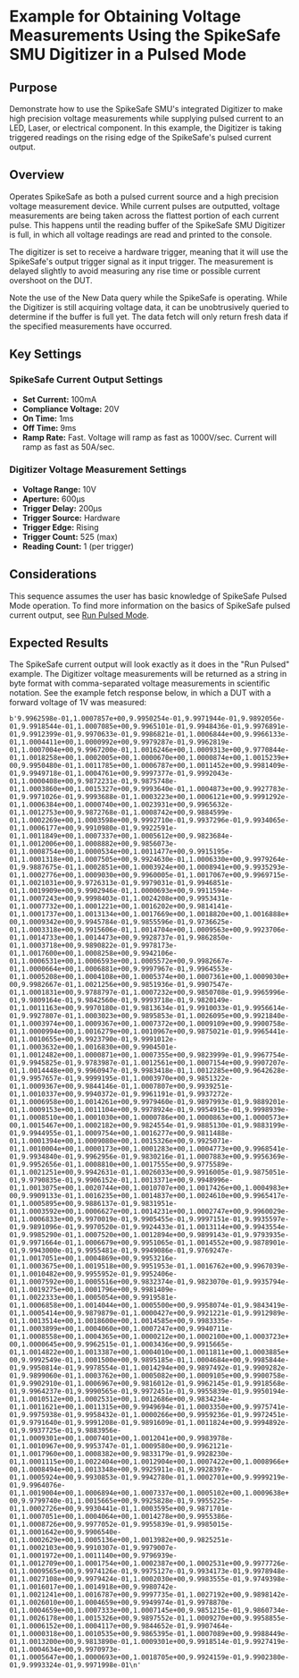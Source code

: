 # Example for Obtaining Voltage Measurements Using the SpikeSafe SMU Digitizer in a Pulsed Mode

## Purpose
Demonstrate how to use the SpikeSafe SMU's integrated Digitizer to make high precision voltage measurements while supplying pulsed current to an LED, Laser, or electrical component. In this example, the Digitizer is taking triggered readings on the rising edge of the SpikeSafe's pulsed current output.

## Overview 
Operates SpikeSafe as both a pulsed current source and a high precision voltage measurement device. While current pulses are outputted, voltage measurements are being taken across the flattest portion of each current pulse. This happens until the reading buffer of the SpikeSafe SMU Digitizer is full, in which all voltage readings are read and printed to the console.

The digitizer is set to receive a hardware trigger, meaning that it will use the SpikeSafe's output trigger signal as it input trigger. The measurement is delayed slightly to avoid measuring any rise time or possible current overshoot on the DUT.

Note the use of the New Data query while the SpikeSafe is operating. While the Digitizer is still acquiring voltage data, it can be unobtrusively queried to determine if the buffer is full yet. The data fetch will only return fresh data if the specified measurements have occurred.

## Key Settings

### SpikeSafe Current Output Settings
- **Set Current:** 100mA
- **Compliance Voltage:** 20V
- **On Time:** 1ms
- **Off Time:** 9ms
- **Ramp Rate:** Fast. Voltage will ramp as fast as 1000V/sec. Current will ramp as fast as 50A/sec.

### Digitizer Voltage Measurement Settings
- **Voltage Range:** 10V
- **Aperture:** 600µs
- **Trigger Delay:** 200µs
- **Trigger Source:** Hardware
- **Trigger Edge:** Rising
- **Trigger Count:** 525 (max)
- **Reading Count:** 1 (per trigger)

## Considerations
This sequence assumes the user has basic knowledge of SpikeSafe Pulsed Mode operation. To find more information on the basics of SpikeSafe pulsed current output, see [Run Pulsed Mode](../run_pulsed).

## Expected Results
The SpikeSafe current output will look exactly as it does in the "Run Pulsed" example. The Digitizer voltage measurements will be returned as a string in byte format with comma-separated voltage measurements in scientific notation. See the example fetch response below, in which a DUT with a forward voltage of 1V was measured:

`b'9.9962598e-01,1.0007857e+00,9.9950254e-01,9.9971944e-01,9.9892056e-01,9.9918544e-01,1.0007085e+00,9.9965101e-01,9.9948436e-01,9.9976891e-01,9.9912399e-01,9.9970633e-01,9.9986821e-01,1.0006844e+00,9.9966133e-01,1.0004411e+00,1.0000992e+00,9.9979287e-01,9.9962819e-01,1.0007004e+00,9.9967200e-01,1.0016246e+00,1.0009313e+00,9.9770844e-01,1.0018258e+00,1.0002005e+00,1.0000670e+00,1.0000874e+00,1.0015239e+00,9.9950480e-01,1.0011785e+00,1.0006787e+00,1.0011452e+00,9.9981409e-01,9.9949718e-01,1.0004761e+00,9.9997377e-01,9.9992043e-01,1.0000408e+00,9.9872231e-01,9.9875748e-01,1.0003860e+00,1.0015327e+00,9.9993640e-01,1.0004873e+00,9.9927783e-01,9.9971026e-01,9.9993688e-01,1.0003223e+00,1.0006121e+00,9.9991292e-01,1.0006384e+00,1.0000740e+00,1.0023931e+00,9.9965632e-01,1.0012753e+00,9.9872768e-01,1.0008742e+00,9.9884599e-01,1.0002269e+00,1.0003598e+00,9.9992710e-01,9.9937296e-01,9.9934065e-01,1.0006177e+00,9.9910980e-01,9.9922591e-01,1.0011849e+00,1.0007337e+00,1.0005612e+00,9.9823684e-01,1.0012006e+00,1.0008882e+00,9.9856073e-01,1.0008754e+00,1.0000534e+00,1.0011477e+00,9.9915195e-01,1.0001318e+00,1.0007505e+00,9.9924630e-01,1.0006330e+00,9.9979264e-01,9.9887675e-01,1.0002851e+00,1.0003924e+00,1.0008941e+00,9.9935293e-01,1.0002776e+00,1.0009030e+00,9.9960005e-01,1.0017067e+00,9.9969715e-01,1.0021031e+00,9.9726313e-01,9.9979031e-01,9.9946851e-01,1.0019909e+00,9.9902946e-01,1.0000693e+00,9.9911594e-01,1.0007243e+00,9.9998403e-01,1.0024208e+00,9.9953431e-01,1.0007732e+00,1.0001221e+00,1.0016202e+00,9.9814141e-01,1.0001737e+00,1.0013134e+00,1.0017669e+00,1.0018820e+00,1.0016888e+00,1.0009342e+00,9.9945784e-01,9.9855596e-01,9.9736625e-01,1.0003318e+00,9.9915606e-01,1.0014704e+00,1.0009563e+00,9.9923706e-01,1.0014733e+00,1.0014473e+00,9.9928737e-01,9.9862850e-01,1.0003718e+00,9.9890822e-01,9.9978173e-01,1.0017600e+00,1.0008258e+00,9.9942106e-01,1.0006531e+00,1.0006593e+00,1.0005572e+00,9.9982667e-01,1.0000664e+00,1.0006881e+00,9.9997967e-01,9.9964553e-01,1.0005208e+00,1.0004108e+00,1.0005374e+00,1.0007361e+00,1.0009030e+00,9.9982667e-01,1.0021256e+00,9.9851936e-01,9.9907547e-01,1.0001831e+00,9.9788797e-01,1.0007232e+00,9.9850708e-01,9.9965996e-01,9.9809164e-01,9.9842560e-01,9.9993718e-01,9.9820149e-01,1.0011163e+00,9.9970180e-01,9.9813634e-01,9.9910033e-01,9.9956614e-01,9.9927807e-01,1.0003023e+00,9.9895853e-01,1.0026095e+00,9.9921840e-01,1.0003974e+00,1.0009367e+00,1.0007372e+00,1.0009109e+00,9.9900758e-01,1.0000994e+00,1.0016279e+00,1.0010967e+00,9.9875021e-01,9.9965441e-01,1.0010655e+00,9.9923790e-01,9.9991012e-01,1.0003632e+00,1.0016830e+00,9.9904501e-01,1.0012482e+00,1.0000871e+00,1.0007355e+00,9.9823999e-01,9.9967754e-01,9.9945825e-01,9.9783987e-01,1.0012561e+00,1.0007154e+00,9.9907207e-01,1.0014448e+00,9.9960947e-01,9.9983418e-01,1.0012285e+00,9.9642628e-01,9.9957657e-01,9.9999195e-01,1.0003970e+00,9.9851322e-01,1.0009367e+00,9.9844146e-01,1.0007807e+00,9.9939251e-01,1.0010337e+00,9.9940372e-01,9.9961191e-01,9.9937272e-01,1.0006958e+00,1.0014261e+00,9.9979460e-01,9.9897993e-01,9.9889201e-01,1.0009153e+00,1.0011104e+00,9.9978924e-01,9.9954915e-01,9.9998939e-01,1.0008510e+00,1.0001030e+00,1.0000786e+00,1.0000863e+00,1.0000573e+00,1.0015467e+00,1.0002182e+00,9.9824554e-01,9.9885130e-01,9.9883199e-01,9.9944955e-01,1.0009754e+00,1.0016277e+00,9.9811488e-01,1.0001394e+00,1.0009080e+00,1.0015326e+00,9.9925071e-01,1.0010004e+00,1.0000173e+00,1.0001283e+00,1.0004773e+00,9.9968541e-01,9.9934840e-01,9.9962956e-01,9.9830216e-01,1.0007883e+00,9.9956369e-01,9.9952656e-01,1.0008810e+00,1.0017555e+00,9.9775589e-01,1.0021251e+00,9.9942631e-01,1.0026033e+00,9.9916005e-01,9.9875051e-01,9.9790835e-01,9.9906152e-01,1.0013371e+00,9.9948996e-01,1.0013075e+00,1.0020744e+00,1.0010707e+00,1.0017426e+00,1.0004983e+00,9.9909133e-01,1.0016235e+00,1.0014837e+00,1.0024610e+00,9.9965417e-01,1.0005895e+00,9.9886137e-01,9.9831951e-01,1.0003592e+00,1.0006627e+00,1.0014231e+00,1.0002747e+00,9.9960029e-01,1.0006833e+00,9.9970019e-01,9.9905455e-01,9.9997151e-01,9.9935597e-01,9.9891096e-01,9.9970520e-01,9.9924433e-01,1.0013114e+00,9.9943554e-01,9.9985290e-01,1.0007520e+00,1.0012894e+00,9.9899143e-01,9.9793935e-01,9.9971664e-01,1.0006679e+00,9.9951065e-01,1.0014552e+00,9.9878901e-01,9.9943000e-01,9.9955481e-01,9.9949086e-01,9.9769247e-01,1.0017051e+00,1.0004869e+00,9.9953216e-01,1.0003675e+00,1.0019518e+00,9.9951953e-01,1.0016762e+00,9.9967039e-01,1.0010482e+00,9.9955952e-01,9.9952406e-01,1.0007592e+00,1.0005516e+00,9.9832374e-01,9.9823070e-01,9.9935794e-01,1.0019275e+00,1.0001796e+00,9.9981409e-01,1.0022333e+00,1.0005054e+00,9.9919581e-01,1.0006858e+00,1.0014044e+00,1.0005500e+00,9.9958074e-01,9.9843419e-01,1.0005414e+00,9.9879879e-01,1.0000427e+00,9.9921221e-01,9.9912989e-01,1.0013514e+00,1.0018600e+00,1.0014585e+00,9.9983335e-01,1.0003899e+00,1.0004060e+00,1.0007247e+00,9.9940711e-01,1.0008558e+00,1.0004365e+00,1.0000212e+00,1.0002100e+00,1.0003723e+00,1.0000645e+00,9.9962515e-01,1.0003436e+00,9.9915665e-01,1.0014822e+00,1.0013387e+00,1.0004010e+00,1.0011811e+00,1.0003885e+00,9.9992549e-01,1.0001500e+00,9.9895185e-01,1.0004684e+00,9.9985844e-01,9.9950814e-01,9.9978554e-01,1.0014294e+00,9.9897492e-01,9.9909282e-01,9.9899060e-01,1.0003762e+00,1.0005082e+00,1.0009105e+00,9.9900758e-01,9.9902910e-01,1.0006967e+00,9.9816012e-01,9.9962145e-01,9.9918568e-01,9.9964237e-01,9.9990565e-01,9.9972451e-01,9.9955839e-01,9.9950194e-01,1.0010512e+00,1.0002531e+00,1.0012686e+00,9.9834234e-01,1.0011621e+00,1.0011315e+00,9.9949694e-01,1.0003350e+00,9.9975741e-01,9.9975938e-01,9.9958432e-01,1.0000266e+00,9.9959236e-01,9.9972451e-01,9.9791640e-01,9.9991208e-01,9.9891609e-01,1.0011824e+00,9.9994892e-01,9.9937725e-01,9.9883956e-01,1.0009301e+00,1.0007401e+00,1.0012041e+00,9.9983978e-01,1.0010967e+00,9.9953747e-01,1.0009580e+00,9.9962121e-01,1.0017960e+00,1.0008382e+00,9.9833179e-01,9.9928230e-01,1.0001115e+00,1.0022404e+00,1.0012904e+00,1.0007422e+00,1.0008966e+00,1.0008494e+00,1.0013348e+00,9.9925911e-01,9.9928397e-01,1.0005924e+00,9.9930853e-01,9.9942780e-01,1.0002701e+00,9.9999219e-01,9.9964076e-01,1.0019004e+00,1.0006894e+00,1.0007337e+00,1.0005102e+00,1.0009638e+00,9.9799740e-01,1.0015665e+00,9.9925828e-01,9.9955225e-01,1.0002726e+00,9.9930441e-01,1.0003595e+00,9.9871701e-01,1.0007051e+00,1.0004064e+00,1.0014278e+00,9.9955386e-01,1.0008726e+00,9.9977052e-01,9.9955839e-01,9.9985015e-01,1.0001642e+00,9.9906540e-01,1.0002629e+00,1.0005136e+00,1.0013982e+00,9.9825251e-01,1.0002103e+00,9.9910307e-01,9.9979007e-01,1.0001972e+00,1.0011140e+00,9.9796939e-01,1.0012709e+00,1.0001754e+00,1.0002387e+00,1.0002531e+00,9.9977726e-01,1.0009565e+00,9.9974126e-01,9.9975127e-01,9.9934173e-01,9.9978948e-01,1.0027108e+00,9.9979424e-01,1.0002030e+00,9.9983555e-01,9.9749398e-01,1.0016017e+00,1.0014918e+00,9.9980742e-01,1.0021241e+00,1.0016787e+00,9.9997735e-01,1.0027192e+00,9.9898142e-01,1.0026010e+00,1.0004659e+00,9.9949974e-01,9.9978870e-01,1.0004659e+00,1.0007333e+00,1.0007145e+00,9.9851215e-01,9.9860734e-01,1.0026178e+00,1.0015326e+00,9.9897552e-01,1.0009270e+00,9.9958855e-01,1.0006152e+00,1.0004117e+00,9.9844652e-01,9.9907464e-01,1.0000318e+00,1.0010535e+00,9.9865395e-01,1.0007089e+00,9.9988449e-01,1.0013200e+00,9.9813890e-01,1.0009301e+00,9.9918514e-01,9.9927419e-01,1.0004634e+00,9.9970973e-01,1.0005647e+00,1.0000693e+00,1.0018705e+00,9.9924159e-01,9.9902380e-01,9.9993324e-01,9.9971998e-01\n'`
